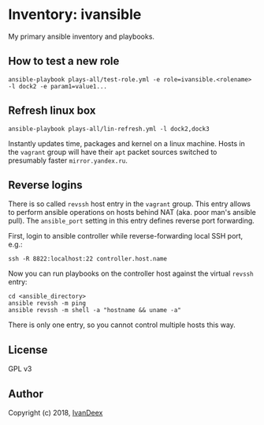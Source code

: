 # Inventory: ivansible

My primary ansible inventory and playbooks.


## How to test a new role

    ansible-playbook plays-all/test-role.yml -e role=ivansible.<rolename> -l dock2 -e param1=value1...


## Refresh linux box

    ansible-playbook plays-all/lin-refresh.yml -l dock2,dock3

Instantly updates time, packages and kernel on a linux machine.
Hosts in the `vagrant` group will have their `apt` packet sources
switched to presumably faster `mirror.yandex.ru`.


## Reverse logins

There is so called `revssh` host entry in the `vagrant` group.
This entry allows to perform ansible operations on hosts behind NAT
(aka. poor man's ansible pull).
The `ansible_port` setting in this entry defines reverse port
forwarding.

First, login to ansible controller while reverse-forwarding
local SSH port, e.g.:

    ssh -R 8822:localhost:22 controller.host.name

Now you can run playbooks on the controller host against the
virtual `revssh` entry:

    cd <ansible_directory>
    ansible revssh -m ping
    ansible revssh -m shell -a "hostname && uname -a"

There is only one entry, so you cannot control multiple hosts this way.


## License

GPL v3

## Author

Copyright (c) 2018, [IvanDeex](https://github.com/ivandeex)
